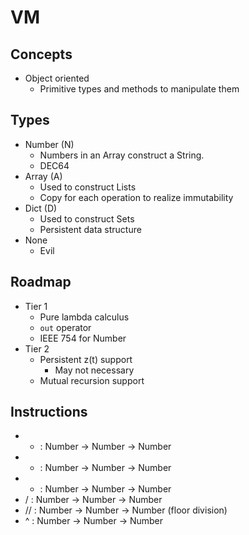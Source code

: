 # VM

## Concepts

- Object oriented
  - Primitive types and methods to manipulate them

## Types

- Number (N)
  - Numbers in an Array construct a String.
  - DEC64
- Array (A)
  - Used to construct Lists
  - Copy for each operation to realize immutability
- Dict (D)
  - Used to construct Sets
  - Persistent data structure
- None
  - Evil

## Roadmap

- Tier 1
  - Pure lambda calculus
  - `out` operator
  - IEEE 754 for Number
- Tier 2
  - Persistent z(t) support
    - May not necessary
  - Mutual recursion support

## Instructions

- + : Number -> Number -> Number
- - : Number -> Number -> Number
- * : Number -> Number -> Number
- / : Number -> Number -> Number
- // : Number -> Number -> Number (floor division)
- ^ : Number -> Number -> Number
